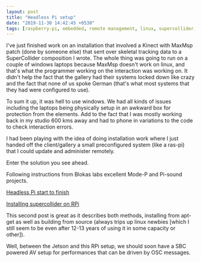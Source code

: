 ```yaml
---
layout: post
title: "Headless Pi setup"
date: "2019-11-30 14:42:45 +0530"
tags: [raspberry-pi, embedded, remote management, linux, supercollider, creative coding, livecoding]
---
```

I've just finished work on an installation that involved a Kinect with MaxMsp patch (done by someone else) that sent over skeletal tracking data to a SuperCollider composition I wrote. The whole thing was going to run on a couple of windows laptops because MaxMsp doesn't work on linux, and that's what the programmer working on the interaction was working on. It didn't help the fact that the gallery had their systems locked down like crazy and the fact that none of us spoke German (that's what most systems that they had were configured to use).

To sum it up, it was hell to use windows. We had all kinds of issues including the laptops being physically setup in an awkward box for protection from the elements. Add to the fact that I was mostly working back in my studio 600 kms away and had to phone in variations to the code to check interaction errors.

I had been playing with the idea of doing installation work where I just handed off the client/gallery a small preconfigured system (like a ras-pi) that I could update and administer remotely.

Enter the solution you see ahead.

Following instructions from Blokas labs excellent Mode-P and Pi-sound projects.

[Headless Pi start to finish](https://community.blokas.io/t/headless-pi-start-to-finish/612)

[Installing supercollider on RPi](https://community.blokas.io/t/music-software-supercollider/618)

This second post is great as it describes both methods, installing from apt-get as well as building from source (always trips up linux newbies [which I still seem to be even after 12-13 years of using it in some capacity or other]).

Well, between the Jetson and this RPi setup, we should soon have a SBC powered AV setup for performances that can be driven by OSC messages.
